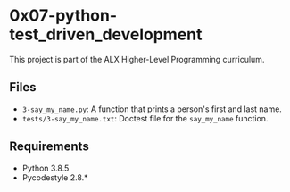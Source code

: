# 0x07-python-test_driven_development

This project is part of the ALX Higher-Level Programming curriculum.

## Files

- `3-say_my_name.py`: A function that prints a person's first and last name.
- `tests/3-say_my_name.txt`: Doctest file for the `say_my_name` function.

## Requirements

- Python 3.8.5
- Pycodestyle 2.8.*

